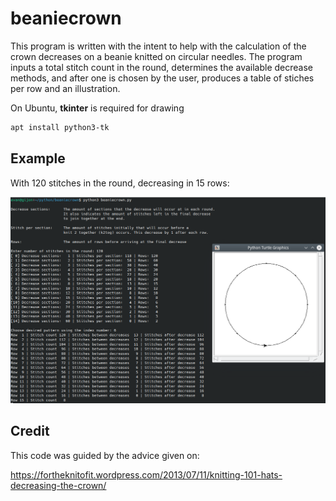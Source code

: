 # beaniecrown

This program is written with the intent to help with the calculation of the crown decreases on a beanie knitted on circular needles. The program inputs a total stitch count in the round, determines the available decrease methods, and after one is chosen by the user, produces a table of stiches per row and an illustration.

On Ubuntu, **tkinter** is required for drawing


```bash 
apt install python3-tk
```



## Example

With 120 stitches in the round, decreasing in 15 rows:

![beanie](assets/beanie.png)



## Credit

This code was guided by the advice given on:

https://fortheknitofit.wordpress.com/2013/07/11/knitting-101-hats-decreasing-the-crown/
